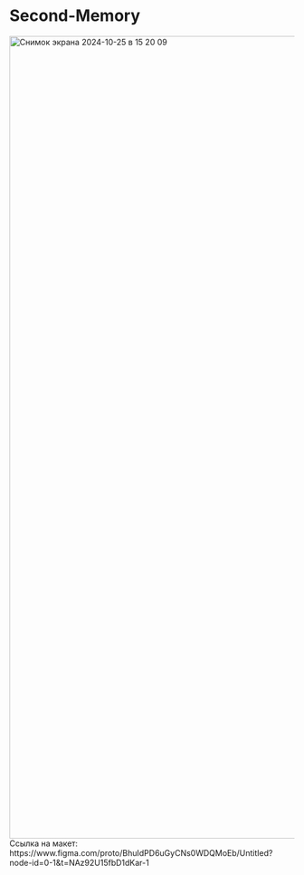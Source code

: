 # Second-Memory
<img width="1416" alt="Снимок экрана 2024-10-25 в 15 20 09" src="https://github.com/user-attachments/assets/7af88522-d87d-4993-b948-dda0dfd7743a">
Ссылка на макет: https://www.figma.com/proto/BhuIdPD6uGyCNs0WDQMoEb/Untitled?node-id=0-1&t=NAz92U15fbD1dKar-1

